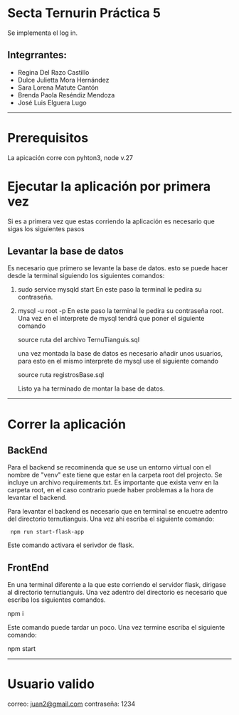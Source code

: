 # Secta Ternurin Práctica 5
Se implementa el log in. 

## Integrrantes:

- Regina Del Razo Castillo
- Dulce Julietta Mora Hernández
- Sara Lorena Matute Cantón
- Brenda Paola Reséndiz Mendoza
- José Luis Elguera Lugo
---------------------------------------------------------------------------------------------------------------------------

# Prerequisitos 
La apicación corre con pyhton3, node v.27

# Ejecutar la aplicación por primera vez 

Si es a primera vez que estas corriendo la aplicación es necesario que sigas los siguientes pasos 

## Levantar la base de datos

Es necesario que primero se levante la base de datos.
esto se puede hacer desde la terminal siguiendo los siguientes comandos:
 1. sudo service mysqld start
   En este paso la terminal le pedira su contraseña. 
 2. mysql -u root -p
    En este paso la terminal le pedira su contraseña root.
    Una vez en el interprete de mysql tendrá que poner el siguiente comando

    source  ruta del archivo  TernuTianguis.sql 

    una vez montada la base de datos es necesario añadir unos usuarios, para esto en el mismo interprete de mysql use el siguiente comando

    source  ruta registrosBase.sql 

    Listo ya ha terminado de montar la base de datos.
----------------------------------------------------------------------------------------------------------------------------------
# Correr la aplicación 

## BackEnd

Para el backend se recominenda que se use un entorno virtual con el nombre de "venv" este tiene que estar en la carpeta root del projecto. Se incluye un archivo requirements.txt. Es importante que exista venv en la carpeta root, en el caso contrario puede haber problemas a la hora de levantar el backend.

Para levantar el backend es necesario que en terminal se encuetre adentro del directorio ternutianguis. Una vez ahi escriba el siguiente comando:

     npm run start-flask-app
     
Este comando activara el serivdor de flask.

## FrontEnd
En una terminal diferente a la que este corriendo el servidor flask, dirigase al directorio ternutianguis. Una vez adentro del directorio es necesario que escriba los siguientes comandos.

  npm i 
  
Este comando puede tardar un poco. Una vez termine escriba el siguiente comando:

npm start 

-----------------------------------------------------------------------------------------------------------------------------------------------------------------------
# Usuario valido 
correo: juan2@gmail.com 
contraseña: 1234






